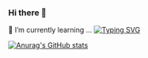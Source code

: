 ### Hi there 👋


🌱 I’m currently learning ...
[![Typing SVG](https://readme-typing-svg.demolab.com/?lines=I'm+Silvhr+😊;A+sophomore+CS+student+at+Texas+A&M+University)](https://git.io/typing-svg)

[![Anurag's GitHub stats](https://github-readme-stats.vercel.app/api?username=Silvhr&theme=dark&show_icons=true)](https://github.com/anuraghazra/github-readme-stats)

